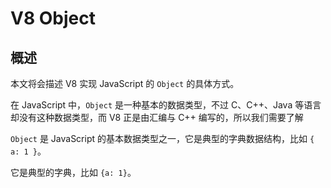 # V8 Object

## 概述

本文将会描述 V8 实现 JavaScript 的 `Object` 的具体方式。

在 JavaScript 中，`Object` 是一种基本的数据类型，不过 C、C++、Java 等语言却没有这种数据类型，而 V8 正是由汇编与 C++ 编写的，所以我们需要了解

`Object` 是 JavaScript 的基本数据类型之一，它是典型的字典数据结构，比如 `{ a: 1 }`。

它是典型的字典，比如 `{a: 1}`。